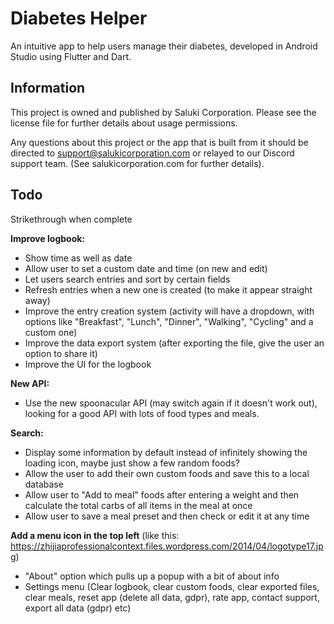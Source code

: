 # Diabetes Helper

An intuitive app to help users manage their diabetes, developed in Android Studio using Flutter and Dart.

## Information

This project is owned and published by Saluki Corporation. Please see the license file for further details about usage permissions.

Any questions about this project or the app that is built from it should be directed to support@salukicorporation.com or relayed to our Discord support team. (See salukicorporation.com for further details).

## Todo

Strikethrough when complete


**Improve logbook:**
- Show time as well as date
- Allow user to set a custom date and time (on new and edit)
- Let users search entries and sort by certain fields
- Refresh entries when a new one is created (to make it appear straight away)
- Improve the entry creation system (activity will have a dropdown, with options like "Breakfast", "Lunch", "Dinner", "Walking", "Cycling" and a custom one)
- Improve the data export system (after exporting the file, give the user an option to share it)
- Improve the UI for the logbook

**New API:**
- Use the new spoonacular API (may switch again if it doesn't work out), looking for a good API with lots of food types and meals.

**Search:**
- Display some information by default instead of infinitely showing the loading icon, maybe just show a few random foods?
- Allow the user to add their own custom foods and save this to a local database
- Allow user to "Add to meal" foods after entering a weight and then calculate the total carbs of all items in the meal at once
- Allow user to save a meal preset and then check or edit it at any time

**Add a menu icon in the top left** (like this: https://zhijiaprofessionalcontext.files.wordpress.com/2014/04/logotype17.jpg)
- "About" option which pulls up a popup with a bit of about info
- Settings menu (Clear logbook, clear custom foods, clear exported files, clear meals, reset app (delete all data, gdpr), rate app, contact support, export all data (gdpr) etc)
